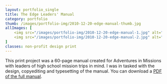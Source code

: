 ```yaml
---
layout: portfolio_single
title: The Edge Leaders' Manual
category: portfolio
thumb: /images/portfolio-img/2010-12-20-edge-manual-thumb.jpg
allImages: [
    <img src="/images/portfolio-img/2010-12-20-edge-manual-1.jpg" alt="AIM Manual 1" width="350" height="486" class="center"/>,
    <img src="/images/portfolio-img/2010-12-20-edge-manual-2.jpg" alt="AIM Manual 2" width="350" height="486" class="center"/>
]
classes: non-profit design print
---
```


This print project was a 60-page manual created for Adventures in Missions with leaders of high school mission trips in mind. I was in tasked with the design, copyediting and typesetting of the manual. You can download a [PDF of the full manual](http://drp.ly/1yX9d).